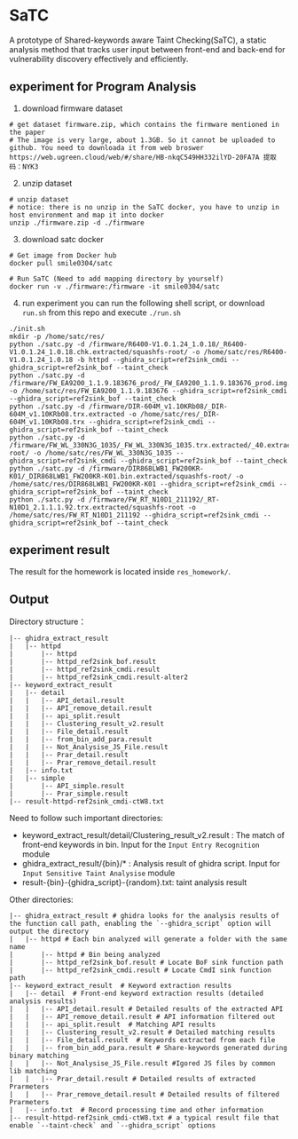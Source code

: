 # SaTC

A prototype of Shared-keywords aware Taint Checking(SaTC), a static analysis method that tracks user input between front-end and back-end for vulnerability discovery effectively and efficiently. 

## experiment for Program Analysis
1. download firmware dataset

```shell script
# get dataset firmware.zip, which contains the firmware mentioned in the paper
# The image is very large, about 1.3GB. So it cannot be uploaded to github. You need to downloada it from web broswer
https://web.ugreen.cloud/web/#/share/HB-nkqC549HH332ilYD-20FA7A 提取码：NYK3
```

2. unzip dataset

```shell script
# unzip dataset
# notice: there is no unzip in the SaTC docker, you have to unzip in host environment and map it into docker
unzip ./firmware.zip -d ./firmware
```

3. download satc docker

```shell script
# Get image from Docker hub 
docker pull smile0304/satc

# Run SaTC (Need to add mapping directory by yourself)
docker run -v ./firmware:/firmware -it smile0304/satc
```
4. run experiment
you can run the following shell script, or download `run.sh` from this repo and execute `./run.sh`
```shell script
./init.sh
mkdir -p /home/satc/res/
python ./satc.py -d /firmware/R6400-V1.0.1.24_1.0.18/_R6400-V1.0.1.24_1.0.18.chk.extracted/squashfs-root/ -o /home/satc/res/R6400-V1.0.1.24_1.0.18 -b httpd --ghidra_script=ref2sink_cmdi --ghidra_script=ref2sink_bof --taint_check
python ./satc.py -d /firmware/FW_EA9200_1.1.9.183676_prod/_FW_EA9200_1.1.9.183676_prod.img.extracted/ -o /home/satc/res/FW_EA9200_1.1.9.183676 --ghidra_script=ref2sink_cmdi --ghidra_script=ref2sink_bof --taint_check
python ./satc.py -d /firmware/DIR-604M_v1.10KRb08/_DIR-604M_v1.10KRb08.trx.extracted -o /home/satc/res/_DIR-604M_v1.10KRb08.trx --ghidra_script=ref2sink_cmdi --ghidra_script=ref2sink_bof --taint_check
python ./satc.py -d /firmware/FW_WL_330N3G_1035/_FW_WL_330N3G_1035.trx.extracted/_40.extracted/_375000.extracted/cpio-root/ -o /home/satc/res/FW_WL_330N3G_1035 --ghidra_script=ref2sink_cmdi --ghidra_script=ref2sink_bof --taint_check
python ./satc.py -d /firmware/DIR868LWB1_FW200KR-K01/_DIR868LWB1_FW200KR-K01.bin.extracted/squashfs-root/ -o  /home/satc/res/DIR868LWB1_FW200KR-K01 --ghidra_script=ref2sink_cmdi --ghidra_script=ref2sink_bof --taint_check
python ./satc.py -d /firmware/FW_RT_N10D1_211192/_RT-N10D1_2.1.1.1.92.trx.extracted/squashfs-root -o /home/satc/res/FW_RT_N10D1_211192 --ghidra_script=ref2sink_cmdi --ghidra_script=ref2sink_bof --taint_check
```
## experiment result
The result for the homework is located inside `res_homework/`.

## Output 
Directory structure：

```shell
|-- ghidra_extract_result
|   |-- httpd
|       |-- httpd
|       |-- httpd_ref2sink_bof.result
|       |-- httpd_ref2sink_cmdi.result
|       |-- httpd_ref2sink_cmdi.result-alter2
|-- keyword_extract_result
|   |-- detail
|   |   |-- API_detail.result
|   |   |-- API_remove_detail.result
|   |   |-- api_split.result
|   |   |-- Clustering_result_v2.result
|   |   |-- File_detail.result
|   |   |-- from_bin_add_para.result
|   |   |-- Not_Analysise_JS_File.result
|   |   |-- Prar_detail.result
|   |   |-- Prar_remove_detail.result
|   |-- info.txt
|   |-- simple
|       |-- API_simple.result
|       |-- Prar_simple.result
|-- result-httpd-ref2sink_cmdi-ctW8.txt
```

Need to follow such important directories:

- keyword_extract_result/detail/Clustering_result_v2.result : The match of front-end keywords in bin. Input for the `Input Entry Recognition` module
- ghidra_extract_result/{bin}/* : Analysis result of ghidra script. Input for `Input Sensitive Taint Analysise` module
- result-{bin}-{ghidra_script}-{random}.txt: taint analysis result

Other directories:

```shell
|-- ghidra_extract_result # ghidra looks for the analysis results of the function call path, enabling the `--ghidra_script` option will output the directory
|   |-- httpd # Each bin analyzed will generate a folder with the same name
|       |-- httpd # Bin being analyzed
|       |-- httpd_ref2sink_bof.result # Locate BoF sink function path
|       |-- httpd_ref2sink_cmdi.result # Locate CmdI sink function path
|-- keyword_extract_result  # Keyword extraction results
|   |-- detail  # Front-end keyword extraction results (detailed analysis results)
|   |   |-- API_detail.result # Detailed results of the extracted API
|   |   |-- API_remove_detail.result # API information filtered out
|   |   |-- api_split.result  # Matching API results
|   |   |-- Clustering_result_v2.result # Detailed matching results 
|   |   |-- File_detail.result  # Keywords extracted from each file
|   |   |-- from_bin_add_para.result # Share-keywords generated during binary matching
|   |   |-- Not_Analysise_JS_File.result #Igored JS files by common lib matching
|   |   |-- Prar_detail.result # Detailed results of extracted Prarmeters
|   |   |-- Prar_remove_detail.result # Detailed results of filtered Prarmeters
|   |-- info.txt  # Record processing time and other information
|-- result-httpd-ref2sink_cmdi-ctW8.txt # a typical result file that enable `--taint-check` and `--ghidra_script` options
```

